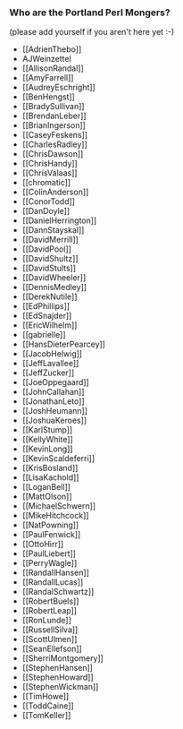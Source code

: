 ### Who are the Portland Perl Mongers?

(please add yourself if you aren't here yet :-)

* [[AdrienThebo]]
* AJWeinzettel
* [[AllisonRandal]]
* [[AmyFarrell]]
* [[AudreyEschright]]
* [[BenHengst]]
* [[BradySullivan]]
* [[BrendanLeber]]
* [[BrianIngerson]]
* [[CaseyFeskens]]
* [[CharlesRadley]]
* [[ChrisDawson]]
* [[ChrisHandy]]
* [[ChrisValaas]]
* [[chromatic]]
* [[ColinAnderson]]
* [[ConorTodd]]
* [[DanDoyle]]
* [[DanielHerrington]]
* [[DannStayskal]]
* [[DavidMerrill]]
* [[DavidPool]]
* [[DavidShultz]]
* [[DavidStults]]
* [[DavidWheeler]]
* [[DennisMedley]]
* [[DerekNutile]]
* [[EdPhillips]]
* [[EdSnajder]]
* [[EricWilhelm]]
* [[gabrielle]]
* [[HansDieterPearcey]]
* [[JacobHelwig]]
* [[JeffLavallee]]
* [[JeffZucker]]
* [[JoeOppegaard]]
* [[JohnCallahan]]
* [[JonathanLeto]]
* [[JoshHeumann]]
* [[JoshuaKeroes]]
* [[KarlStump]]
* [[KellyWhite]]
* [[KevinLong]]
* [[KevinScaldeferri]]
* [[KrisBosland]]
* [[LisaKachold]]
* [[LoganBell]]
* [[MattOlson]]
* [[MichaelSchwern]]
* [[MikeHitchcock]]
* [[NatPowning]]
* [[PaulFenwick]]
* [[OttoHirr]]
* [[PaulLiebert]]
* [[PerryWagle]]
* [[RandallHansen]]
* [[RandallLucas]]
* [[RandalSchwartz]]
* [[RobertBuels]]
* [[RobertLeap]]
* [[RonLunde]]
* [[RussellSilva]]
* [[ScottUlmen]]
* [[SeanEllefson]]
* [[SherriMontgomery]]
* [[StephenHansen]]
* [[StephenHoward]]
* [[StephenWickman]]
* [[TimHowe]]
* [[ToddCaine]]
* [[TomKeller]]
